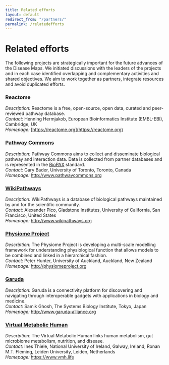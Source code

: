 ```yaml
---
title: Related efforts
layout: default
redirect_from: "/partners/"
permalink: /relatedefforts
---
```



# Related efforts

The following projects are strategically important for the future advances of the Disease Maps. We initiated discussions with the leaders of the projects and in each case identified overlapping and complementary activities and shared objectives. We aim to work together as partners, integrate resources and avoid duplicated efforts.  

### Reactome

*Description:* Reactome is a free, open-source, open data, curated and peer-reviewed pathway database.  
*Contact:* Henning Hermjakob, European Bioinformatics Institute (EMBL-EBI), Cambridge, UK  
*Homepage:* [https://reactome.org](https://reactome.org)  

<h3><a href="pathwaycommons">Pathway Commons</a></h3>
<p>
<i>Description: </i>Pathway Commons aims to collect and disseminate biological pathway and interaction data. Data is collected from partner databases and is represented in the <a href="http://biopax.org/" target="_blank">BioPAX</a> standard.<br />
<i>Contact: </i>Gary Bader, University of Toronto, Toronto, Canada<br />
<i>Homepage: </i><a href="http://www.pathwaycommons.org/" target="_blank">http://www.pathwaycommons.org</a><br />

<h3><a href="wikipathways">WikiPathways</a></h3>
<p>
<i>Description: </i>WikiPathways is a database of biological pathways maintained by and for the scientific community.<br />
<i>Contact: </i>Alexander Pico, Gladstone Institutes, University of California, San Francisco, United States<br />
<i>Homepage: </i><a href="http://www.wikipathways.org/" target="_blank">http://www.wikipathways.org</a><br />
<!-- <a href="partners/wikipathways">More information...</a></p> -->

<h3><a href="physiome">Physiome Project</a></h3>
<p>
<i>Description: </i>The Physiome Project is developing a multi-scale modelling framework for understanding physiological function that allows models to be combined and linked in a hierarchical fashion.<br />
<i>Contact: </i>Peter Hunter, University of Auckland, Auckland, New Zealand<br />
<i>Homepage: </i><a href="http://physiomeproject.org/" target="_blank">http://physiomeproject.org</a><br />

<h3><a href="garuda">Garuda</a></h3>
<p>
<i>Description: </i>Garuda is a connectivity platform for discovering and navigating through interoperable 
  gadgets with applications in biology and medicine.<br />
<i>Contact: </i>Samik Ghosh, The Systems Biology Institute, Tokyo, Japan<br />
<i>Homepage: </i><a href="http://www.garuda-alliance.org/" target="_blank">http://www.garuda-alliance.org</a><br />
<!-- <a href="partners/garuda">More information...</a></p> -->

<h3><a href="vmh">Virtual Metabolic Human</a></h3>
<p>
<i>Description: </i>The Virtual Metabolic Human links human metabolism, gut microbiome metabolism, nutrition, and disease.<br />
<i>Contact: </i>Ines Thiele, National University of Ireland, Galway, Ireland; Ronan M.T. Fleming, Leiden University, Leiden, Netherlands<br />
<i>Homepage: </i><a href="https://www.vmh.life" target="_blank">https://www.vmh.life</a></p>
